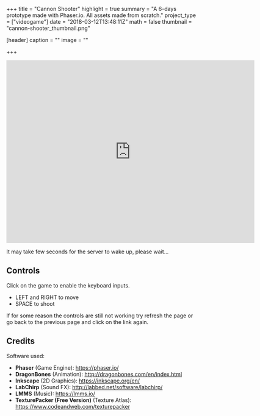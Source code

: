 +++
title = "Cannon Shooter"
highlight = true
summary = "A 6-days prototype made with Phaser.io. All assets made from scratch."
project_type = ["videogame"]
date = "2018-03-12T13:48:11Z"
math = false
thumbnail = "cannon-shooter_thumbnail.png"

[header]
  caption = ""
  image = ""

+++

<iframe frameborder="0" src="https://proto-cannon-shooter.herokuapp.com/" allowfullscreen="" width="650" height="480">
 <p>Your browser does not support iframes. Please try the game here: https://proto-cannon-shooter.herokuapp.com/ </p>
</iframe>

It may take few seconds for the server to wake up, please wait...

## Controls

Click on the game to enable the keyboard inputs.

- LEFT and RIGHT to move
- SPACE to shoot

If for some reason the controls are still not working try refresh the page or go back to the previous page and click on the link again.

## Credits

Software used:

- **Phaser** (Game Engine): https://phaser.io/
- **DragonBones** (Animation): http://dragonbones.com/en/index.html
- **Inkscape** (2D Graphics): https://inkscape.org/en/ 
- **LabChirp** (Sound FX): http://labbed.net/software/labchirp/
- **LMMS** (Music): https://lmms.io/
- **TexturePacker (Free Version)** (Texture Atlas): https://www.codeandweb.com/texturepacker